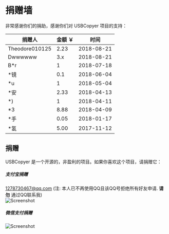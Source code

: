# 捐赠墙
非常感谢你们的捐助，感谢你们对 USBCopyer 项目的支持：

| 捐赠人 | 金额 ￥ | 时间 |
| ----------- | ---------- | ---------- |
| Theodore010125 | 2.23 | 2018-08-21 |
| Dwwwwww | 3.x | 2018-08-21 |
| B*r | 1 | 2018-07-18 |
| *镜 | 0.1 | 2018-06-04 |
| *u | 1 | 2018-05-04 |
| *安 | 2.33 | 2018-04-13 |
| *) | 1 | 2018-04-11 |
| *3 | 8.88 | 2018-04-09 |
| *手 | 0.05 | 2018-01-17 |
| *氢 | 5.00 | 2017-11-12 |

## 捐赠
USBCopyer 是一个开源的，非盈利的项目。如果你喜欢这个项目，请捐赠它：
##### 支付宝捐赠
1278730467@qq.com (注: 本人已不再使用QQ且该QQ号拒绝所有好友申请. **请勿** 通过QQ联系我)      
![Screenshot](https://git.oschina.net/kenvix/USBCopyer/raw/master/git-resources/alipay-pay.jpg)
##### 微信支付捐赠
![Screenshot](https://git.oschina.net/kenvix/USBCopyer/raw/master/git-resources/weixin-pay.jpg)